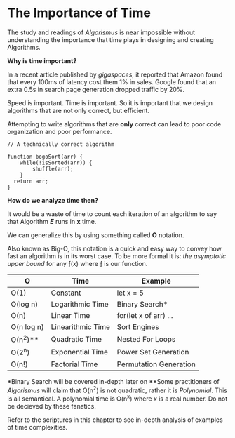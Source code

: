 # The Importance of Time

The study and readings of *Algorismus* is near impossible without understanding the importance that time plays in designing and creating Algorithms.

**Why is time important?**

In a recent article published by *gigaspaces*, it reported that Amazon found that every 100ms of latency cost them 1% in sales. Google found that an extra 0.5s in search page generation dropped traffic by 20%.

Speed is important. Time is important. So it is important that we design algorithms that are not only correct, but efficient.

Attempting to write algorithms that are **only** correct can lead to poor code organization and poor performance.

```
// A technically correct algorithm

function bogoSort(arr) {
    while(!isSorted(arr)) {
        shuffle(arr);
    }
  return arr;
}
```

**How do we analyze time then?**

It would be a waste of time to count each iteration of an algorithm to say that Algorithm ***E*** runs in **x** time.

We can generalize this by using something called **O** notation.

Also known as Big-O, this notation is a quick and easy way to convey how fast an algorithm is in its worst case. To be more formal it is: *the asymptotic upper bound* for any ƒ(x) where ƒ is our function.

| O | Time | Example |
|---|---|---|
| O(1) | Constant  | let x = 5  |
| O(log n)  | Logarithmic Time  | Binary Search*  |
|  O(n) | Linear Time  | for(let x of arr) ...  |
| O(n log n)  | Linearithmic Time  | Sort Engines  |
|  O(n<sup>2</sup>)** | Quadratic Time  |  Nested For Loops |
|  O(2<sup>n</sup>) | Exponential Time  | Power Set Generation  |
| O(n!)  | Factorial Time  | Permutation Generation  |

*Binary Search will be covered in-depth later on
**Some practitioners of *Algorismus* will claim that O(n<sup>2</sup>) is not quadratic, rather it is *Polynomial*. This is all semantical. A polynomial time is O(n<sup>x</sup>) where *x* is a real number. Do not be decieved by these fanatics.

Refer to the scriptures in this chapter to see in-depth analysis of examples of time complexities. 
